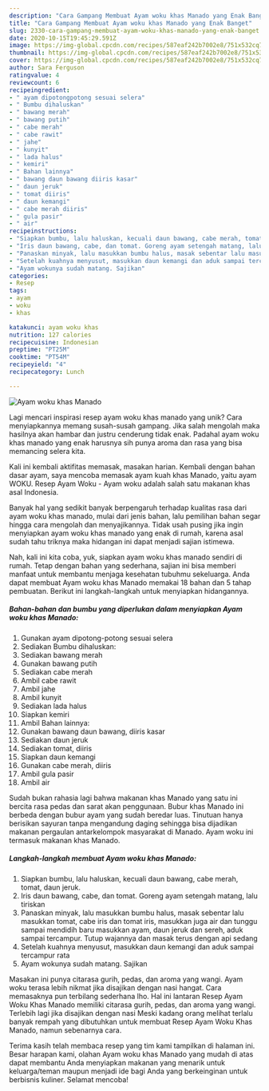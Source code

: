 ```yaml
---
description: "Cara Gampang Membuat Ayam woku khas Manado yang Enak Banget"
title: "Cara Gampang Membuat Ayam woku khas Manado yang Enak Banget"
slug: 2330-cara-gampang-membuat-ayam-woku-khas-manado-yang-enak-banget
date: 2020-10-15T19:45:29.591Z
image: https://img-global.cpcdn.com/recipes/587eaf242b7002e8/751x532cq70/ayam-woku-khas-manado-foto-resep-utama.jpg
thumbnail: https://img-global.cpcdn.com/recipes/587eaf242b7002e8/751x532cq70/ayam-woku-khas-manado-foto-resep-utama.jpg
cover: https://img-global.cpcdn.com/recipes/587eaf242b7002e8/751x532cq70/ayam-woku-khas-manado-foto-resep-utama.jpg
author: Sara Ferguson
ratingvalue: 4
reviewcount: 6
recipeingredient:
- " ayam dipotongpotong sesuai selera"
- " Bumbu dihaluskan"
- " bawang merah"
- " bawang putih"
- " cabe merah"
- " cabe rawit"
- " jahe"
- " kunyit"
- " lada halus"
- " kemiri"
- " Bahan lainnya"
- " bawang daun bawang diiris kasar"
- " daun jeruk"
- " tomat diiris"
- " daun kemangi"
- " cabe merah diiris"
- " gula pasir"
- " air"
recipeinstructions:
- "Siapkan bumbu, lalu haluskan, kecuali daun bawang, cabe merah, tomat, daun jeruk."
- "Iris daun bawang, cabe, dan tomat. Goreng ayam setengah matang, lalu tiriskan"
- "Panaskan minyak, lalu masukkan bumbu halus, masak sebentar lalu masukkan tomat, cabe iris dan tomat iris, masukkan juga air dan tunggu sampai mendidih baru masukkan ayam, daun jeruk dan sereh, aduk sampai tercampur. Tutup wajannya dan masak terus dengan api sedang"
- "Setelah kuahnya menyusut, masukkan daun kemangi dan aduk sampai tercampur rata"
- "Ayam wokunya sudah matang. Sajikan"
categories:
- Resep
tags:
- ayam
- woku
- khas

katakunci: ayam woku khas 
nutrition: 127 calories
recipecuisine: Indonesian
preptime: "PT25M"
cooktime: "PT54M"
recipeyield: "4"
recipecategory: Lunch

---
```



![Ayam woku khas Manado](https://img-global.cpcdn.com/recipes/587eaf242b7002e8/751x532cq70/ayam-woku-khas-manado-foto-resep-utama.jpg)

Lagi mencari inspirasi resep ayam woku khas manado yang unik? Cara menyiapkannya memang susah-susah gampang. Jika salah mengolah maka hasilnya akan hambar dan justru cenderung tidak enak. Padahal ayam woku khas manado yang enak harusnya sih punya aroma dan rasa yang bisa memancing selera kita.

Kali ini kembali aktifitas memasak, masakan harian. Kembali dengan bahan dasar ayam, saya mencoba memasak ayam kuah khas Manado, yaitu ayam WOKU. Resep Ayam Woku - Ayam woku adalah salah satu makanan khas asal Indonesia.

Banyak hal yang sedikit banyak berpengaruh terhadap kualitas rasa dari ayam woku khas manado, mulai dari jenis bahan, lalu pemilihan bahan segar hingga cara mengolah dan menyajikannya. Tidak usah pusing jika ingin menyiapkan ayam woku khas manado yang enak di rumah, karena asal sudah tahu triknya maka hidangan ini dapat menjadi sajian istimewa.


Nah, kali ini kita coba, yuk, siapkan ayam woku khas manado sendiri di rumah. Tetap dengan bahan yang sederhana, sajian ini bisa memberi manfaat untuk membantu menjaga kesehatan tubuhmu sekeluarga. Anda dapat membuat Ayam woku khas Manado memakai 18 bahan dan 5 tahap pembuatan. Berikut ini langkah-langkah untuk menyiapkan hidangannya.

<!--inarticleads1-->

##### Bahan-bahan dan bumbu yang diperlukan dalam menyiapkan Ayam woku khas Manado:

1. Gunakan  ayam dipotong-potong sesuai selera
1. Sediakan  Bumbu dihaluskan:
1. Sediakan  bawang merah
1. Gunakan  bawang putih
1. Sediakan  cabe merah
1. Ambil  cabe rawit
1. Ambil  jahe
1. Ambil  kunyit
1. Sediakan  lada halus
1. Siapkan  kemiri
1. Ambil  Bahan lainnya:
1. Gunakan  bawang daun bawang, diiris kasar
1. Sediakan  daun jeruk
1. Sediakan  tomat, diiris
1. Siapkan  daun kemangi
1. Gunakan  cabe merah, diiris
1. Ambil  gula pasir
1. Ambil  air


Sudah bukan rahasia lagi bahwa makanan khas Manado yang satu ini bercita rasa pedas dan sarat akan penggunaan. Bubur khas Manado ini berbeda dengan bubur ayam yang sudah beredar luas. Tinutuan hanya berisikan sayuran tanpa mengandung daging sehingga bisa dijadikan makanan pergaulan antarkelompok masyarakat di Manado. Ayam woku ini termasuk makanan khas Manado. 

<!--inarticleads2-->

##### Langkah-langkah membuat Ayam woku khas Manado:

1. Siapkan bumbu, lalu haluskan, kecuali daun bawang, cabe merah, tomat, daun jeruk.
1. Iris daun bawang, cabe, dan tomat. Goreng ayam setengah matang, lalu tiriskan
1. Panaskan minyak, lalu masukkan bumbu halus, masak sebentar lalu masukkan tomat, cabe iris dan tomat iris, masukkan juga air dan tunggu sampai mendidih baru masukkan ayam, daun jeruk dan sereh, aduk sampai tercampur. Tutup wajannya dan masak terus dengan api sedang
1. Setelah kuahnya menyusut, masukkan daun kemangi dan aduk sampai tercampur rata
1. Ayam wokunya sudah matang. Sajikan


Masakan ini punya citarasa gurih, pedas, dan aroma yang wangi. Ayam woku terasa lebih nikmat jika disajikan dengan nasi hangat. Cara memasaknya pun terbilang sederhana lho. Hal ini lantaran Resep Ayam Woku Khas Manado memiliki citarasa gurih, pedas, dan aroma yang wangi. Terlebih lagi jika disajikan dengan nasi Meski kadang orang melihat terlalu banyak rempah yang dibutuhkan untuk membuat Resep Ayam Woku Khas Manado, namun sebenarnya cara. 

Terima kasih telah membaca resep yang tim kami tampilkan di halaman ini. Besar harapan kami, olahan Ayam woku khas Manado yang mudah di atas dapat membantu Anda menyiapkan makanan yang menarik untuk keluarga/teman maupun menjadi ide bagi Anda yang berkeinginan untuk berbisnis kuliner. Selamat mencoba!
